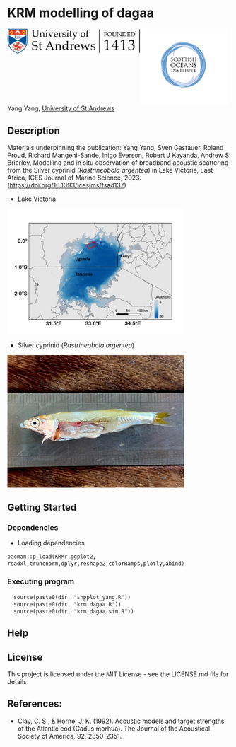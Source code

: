 
# KRM modelling of dagaa
<img src="https://github.com/yangyangMarine/KRMdagaa/blob/162ebcbc34ee2afc6a0074301b9885451def7cc4/Figures/StA.jpg" align = "left" width="300" /> <img src="https://github.com/yangyangMarine/KRMdagaa/blob/162ebcbc34ee2afc6a0074301b9885451def7cc4/Figures/SOI.jpg" align = "left" width="200" />    
Yang Yang, [University of St Andrews](https://risweb.st-andrews.ac.uk/portal/en/organisations/pelagic-ecology-research-group(c00e666d-af49-44f4-9c24-97241d0d2b94).html)    

## Description
Materials underpinning the publication: Yang Yang, Sven Gastauer, Roland Proud, Richard Mangeni-Sande, Inigo Everson, Robert J Kayanda, Andrew S Brierley, Modelling and in situ observation of broadband acoustic scattering from the Silver cyprinid (_Rastrineobola argentea_) in Lake Victoria, East Africa, ICES Journal of Marine Science, 2023. (https://doi.org/10.1093/icesjms/fsad137)
* Lake Victoria
<img src="https://github.com/yangyangMarine/KRMdagaa/blob/162ebcbc34ee2afc6a0074301b9885451def7cc4/Figures/LV.jpg" width="400" /> 

* Silver cyprinid (_Rastrineobola argentea_)
<img src="https://github.com/yangyangMarine/KRMdagaa/blob/162ebcbc34ee2afc6a0074301b9885451def7cc4/Figures/dagaa.jpg" width="400" />

## Getting Started

### Dependencies

* Loading dependencies
```
pacman::p_load(KRMr,ggplot2, readxl,truncnorm,dplyr,reshape2,colorRamps,plotly,abind)
```

### Executing program

```
  source(paste0(dir, "shpplot_yang.R"))
  source(paste0(dir, "krm.dagaa.R"))
  source(paste0(dir, "krm.dagaa.sim.R"))
```

## Help


## License

This project is licensed under the MIT License - see the LICENSE.md file for details

## References:

* Clay, C. S., & Horne, J. K. (1992). Acoustic models and target strengths of the Atlantic cod (Gadus morhua). The Journal of the Acoustical Society of America, 92, 2350-2351.
